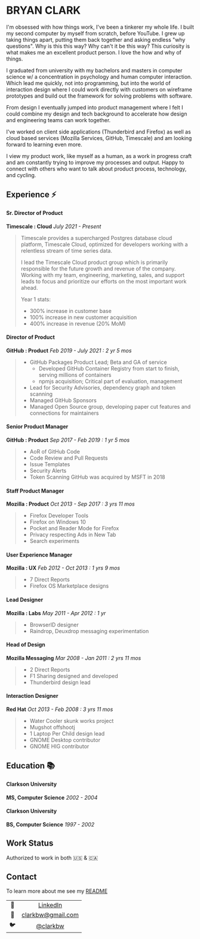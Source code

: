 # BRYAN CLARK

I'm obsessed with how things work, I've been a tinkerer my whole life. I built my second computer by myself from scratch, before YouTube. I grew up taking things apart, putting them back together and asking endless "why questions". Why is this this way? Why can't it be this way? This curiosity is what makes me an excellent product person. I love the how and why of things.

I graduated from university with my bachelors and masters in computer science w/ a concentration in psychology and human computer interaction. Which lead me quickly, not into programming, but into the world of interaction design where I could work directly with customers on wireframe prototypes and build out the framework for solving problems with software.

From design I eventually jumped into product management where I felt I could combine my design and tech background to accelerate how design and engineering teams can work together.

I've worked on client side applications (Thunderbird and Firefox) as well as cloud based services (Mozilla Services, GitHub, Timescale) and am looking forward to learning even more.

I view my product work, like myself as a human, as a work in progress craft and am constantly trying to improve my processes and output. Happy to connect with others who want to talk about product process, technology, and cycling.

## Experience :zap:

#### Sr. Director of Product
**Timescale : Cloud**
*July 2021 - Present*
> Timescale provides a supercharged Postgres database cloud platform, Timescale Cloud, optimized for developers working with a relentless stream of time series data. 
>
> I lead the Timescale Cloud product group which is primarily responsible for the future growth and revenue of the company. Working with my team, engineering, marketing, sales, and support leads to focus and prioritize our efforts on the most important work ahead.
>
> Year 1 stats:
> - 300% increase in customer base
> - 100% increase in new customer acquisition
> - 400% increase in revenue (20% MoM)

#### Director of Product
**GitHub : Product**
*Feb 2019 - July 2021 : 2 yr 5 mos*
> * GitHub Packages Product Lead; Beta and GA of service
>   * Developed GitHub Container Registry from start to finish, serving millions of containers
>   * npmjs acquisition; Critical part of evaluation, management
> * Lead for Security Advisories, dependency graph and token scanning
> * Managed GitHub Sponsors 
> * Managed Open Source group, developing paper cut features and connections for maintainers

#### Senior Product Manager
**GitHub : Product**
*Sep 2017 - Feb 2019 : 1 yr 5 mos*
> * AoR of GitHub Code
> * Code Review and Pull Requests
> * Issue Templates
> * Security Alerts
> * Token Scanning
> GitHub was acquired by MSFT in 2018

#### Staff Product Manager
**Mozilla : Product**
*Oct 2013 - Sep 2017 : 3 yrs 11 mos*
> * Firefox Developer Tools
> * Firefox on Windows 10
> * Pocket and Reader Mode for Firefox
> * Privacy respecting Ads in New Tab
> * Search experiments

#### User Experience Manager
**Mozilla : UX**
*Feb 2012 - Oct 2013 : 1 yrs 9 mos*
> * 7 Direct Reports
> * Firefox OS Marketplace designs

#### Lead Designer
**Mozilla : Labs**
*May 2011 - Apr 2012 : 1 yr*
> * BrowserID designer
> * Raindrop, Deuxdrop messaging experimentation

#### Head of Design
**Mozilla Messaging**
*Mar 2008 - Jan 2011 : 2 yrs 11 mos*
> * 2 Direct Reports
> * F1 Sharing designed and developed
> * Thunderbird design lead

#### Interaction Designer
**Red Hat**
*Oct 2013 - Feb 2008 : 3 yrs 11 mos*
> * Water Cooler skunk works project
> * Mugshot offshootj
> * 1 Laptop Per Child design lead
> * GNOME Desktop contributor
> * GNOME HIG contributor

## Education :books:

#### Clarkson University
**MS, Computer Science**
*2002 - 2004*

#### Clarkson University
**BS, Computer Science**
*1997 - 2002*

## Work Status

Authorized to work in both :us: & :canada:

## Contact 

To learn more about me see my [README](./README.md)

| | |
|:----:|:---:|
|:link: | [LinkedIn](https://www.linkedin.com/in/clarkbw/)|
|:incoming_envelope: | [clarkbw@gmail.com](mailto:clarkbw@gmail.com)|
|:bird: | [@clarkbw](https://twitter.com/clarkbw)|

